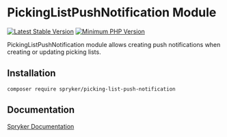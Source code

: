 # PickingListPushNotification Module
[![Latest Stable Version](https://poser.pugx.org/spryker/picking-list-push-notification/v/stable.svg)](https://packagist.org/packages/spryker/picking-list-push-notification)
[![Minimum PHP Version](https://img.shields.io/badge/php-%3E%3D%208.2-8892BF.svg)](https://php.net/)

PickingListPushNotification module allows creating push notifications when creating or updating picking lists.

## Installation

```
composer require spryker/picking-list-push-notification
```

## Documentation

[Spryker Documentation](https://docs.spryker.com)
